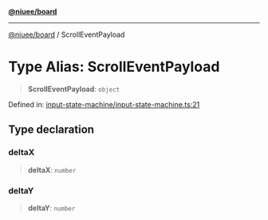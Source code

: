 [**@niuee/board**](../README.md)

***

[@niuee/board](../globals.md) / ScrollEventPayload

# Type Alias: ScrollEventPayload

> **ScrollEventPayload**: `object`

Defined in: [input-state-machine/input-state-machine.ts:21](https://github.com/niuee/board/blob/a0a1179721d4f4b943b6a9bc156753ac9737e502/src/input-state-machine/input-state-machine.ts#L21)

## Type declaration

### deltaX

> **deltaX**: `number`

### deltaY

> **deltaY**: `number`
